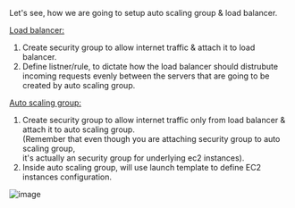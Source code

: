 Let's see, how we are going to setup auto scaling group & load balancer.</br>

<ins>Load balancer:</ins></br>
1. Create security group to allow internet traffic & attach it to load balancer.
2. Define listner/rule, to dictate how the load balancer should distrubute </br>
   incoming requests evenly between the servers that are going to be created by auto scaling group.</br>

<ins>Auto scaling group:</ins></br>
1. Create security group to allow internet traffic only from load balancer & attach it to auto scaling group.</br>
   (Remember that even though you are attaching security group to auto scaling group,</br>
   it's actually an security group for underlying ec2 instances).
3. Inside auto scaling group, will use launch template to define EC2 instances configuration.

![image](https://github.com/user-attachments/assets/91684b7e-b996-4c66-b11f-888986182af9)
